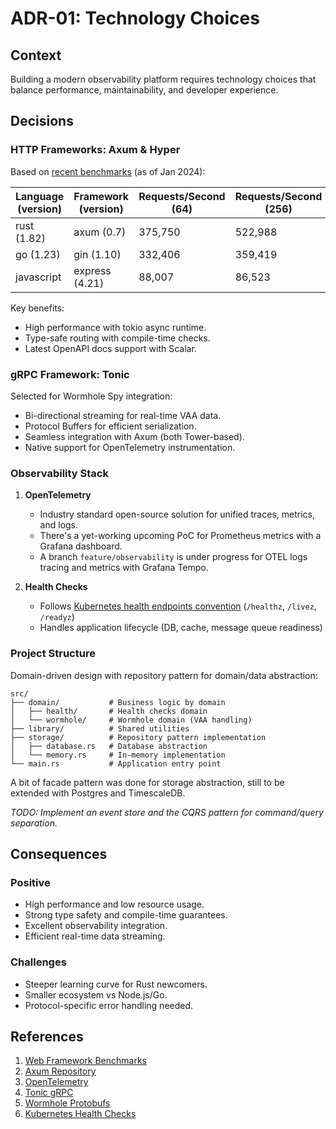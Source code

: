# ADR-01: Technology Choices

## Context
Building a modern observability platform requires technology choices that balance performance, maintainability, and developer experience.

## Decisions

### HTTP Frameworks: Axum & Hyper

Based on [recent benchmarks](https://web-frameworks-benchmark.netlify.app/compare?f=express,gin,axum) (as of Jan 2024):

| Language (version) | Framework (version) | Requests/Second (64) | Requests/Second (256) | Requests/Second (512) |
|-------------------|--------------------|--------------------|---------------------|---------------------|
| rust (1.82)       | axum (0.7)        | 375,750           | 522,988            | 543,514            |
| go (1.23)         | gin (1.10)        | 332,406           | 359,419            | 360,668            |
| javascript        | express (4.21)     | 88,007            | 86,523             | 85,261             |

Key benefits:
- High performance with tokio async runtime.
- Type-safe routing with compile-time checks.
- Latest OpenAPI docs support with Scalar.

### gRPC Framework: Tonic

Selected for Wormhole Spy integration:
- Bi-directional streaming for real-time VAA data.
- Protocol Buffers for efficient serialization.
- Seamless integration with Axum (both Tower-based).
- Native support for OpenTelemetry instrumentation.

### Observability Stack

1. **OpenTelemetry**
   - Industry standard open-source solution for unified traces, metrics, and logs.
   - There's a yet-working upcoming PoC for Prometheus metrics with a Grafana dashboard.
   - A branch `feature/observability` is under progress for OTEL logs tracing and metrics with Grafana Tempo.

2. **Health Checks**
   - Follows [Kubernetes health endpoints convention](https://kubernetes.io/docs/reference/using-api/health-checks/) (`/healthz`, `/livez`, `/readyz`)
   - Handles application lifecycle (DB, cache, message queue readiness)

### Project Structure
Domain-driven design with repository pattern for domain/data abstraction:
```
src/
├── domain/           # Business logic by domain
│   ├── health/       # Health checks domain
│   └── wormhole/     # Wormhole domain (VAA handling)
├── library/          # Shared utilities
├── storage/          # Repository pattern implementation
│   ├── database.rs   # Database abstraction
│   └── memory.rs     # In-memory implementation
└── main.rs           # Application entry point
```

A bit of facade pattern was done for storage abstraction, still to be extended with Postgres and TimescaleDB.

*TODO: Implement an event store and the CQRS pattern for command/query separation.*

## Consequences

### Positive
- High performance and low resource usage.
- Strong type safety and compile-time guarantees.
- Excellent observability integration.
- Efficient real-time data streaming.

### Challenges
- Steeper learning curve for Rust newcomers.
- Smaller ecosystem vs Node.js/Go.
- Protocol-specific error handling needed.

## References
1. [Web Framework Benchmarks](https://web-frameworks-benchmark.netlify.app/compare?f=express,gin,axum)
2. [Axum Repository](https://github.com/tokio-rs/axum)
3. [OpenTelemetry](https://opentelemetry.io/)
4. [Tonic gRPC](https://github.com/hyperium/tonic)
5. [Wormhole Protobufs](https://github.com/wormhole-foundation/wormhole/tree/main/proto)
6. [Kubernetes Health Checks](https://kubernetes.io/docs/reference/using-api/health-checks/) 